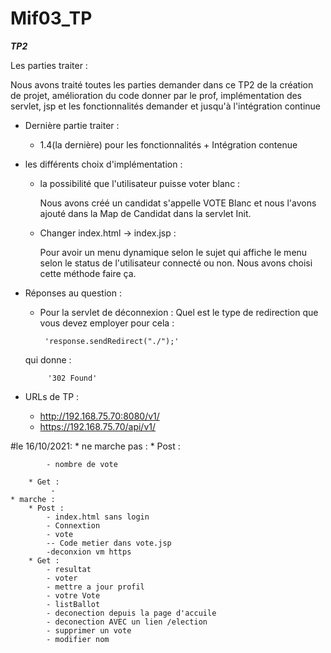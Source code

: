 # Mif03_TP

***TP2***

Les parties traiter : 

Nous avons traité toutes les parties demander dans ce TP2 de la création de projet, amélioration du code donner par le prof, implémentation des servlet, jsp et les fonctionnalités demander et jusqu'à l'intégration continue
* Dernière partie traiter : 

    - 1.4(la dernière) pour les fonctionnalités  + Intégration contenue
  
* les différents choix d'implémentation :

    -  la possibilité que l'utilisateur puisse voter blanc :
       
        Nous avons créé un candidat s'appelle VOTE Blanc et nous l'avons ajouté dans la Map de Candidat dans la servlet Init.
   
    - Changer index.html -> index.jsp :
    
        Pour avoir un menu dynamique selon le sujet qui affiche le menu selon le status de l'utilisateur connecté ou non.
        Nous avons choisi cette méthode faire ça.
      
* Réponses au question :
    -  Pour la servlet de déconnexion : Quel est le type de redirection que vous devez employer pour cela :

            'response.sendRedirect("./");'  
                    
    qui donne :
            
           '302 Found'
      
* URLs de TP :
  
  - http://192.168.75.70:8080/v1/
  - https://192.168.75.70/api/v1/


#le 16/10/2021:
    * ne marche pas : 
        * Post : 
            
            - nombre de vote
            
        * Get : 
             -   
    * marche : 
        * Post :
            - index.html sans login
            - Connextion
            - vote
            -- Code metier dans vote.jsp
            -deconxion vm https
        * Get : 
            - resultat
            - voter 
            - mettre a jour profil
            - votre Vote 
            - listBallot
            - deconection depuis la page d'accuile
            - deconection AVEC un lien /election
            - supprimer un vote
            - modifier nom